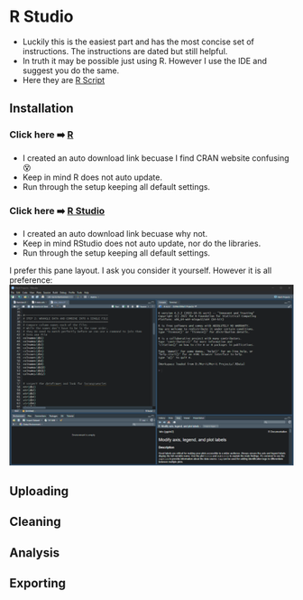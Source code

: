 # R Studio
* Luckily this is the easiest part and has the most concise set of instructions. The instructions are dated but still helpful.
* In truth it may be possible just using R. However I use the IDE and suggest you do the same.
* Here they are [R Script](https://docs.google.com/document/d/1TTj5KNKf4BWvEORGm10oNbpwTRk1hamsWJGj6qRWpuI/edit)

## Installation

### Click here ➡️ [R](https://cloud.r-project.org/bin/windows/base/R-4.3.0-win.exe)

* I created an auto download link becuase I find CRAN website confusing 😵     
* Keep in mind R does not auto update.
* Run through the setup keeping all default settings.

### Click here ➡️ [R Studio](https://download1.rstudio.org/electron/windows/RStudio-2023.06.0-421.exe)
* I created an auto download link becuase why not.
* Keep in mind RStudio does not auto update, nor do the libraries. 
* Run through the setup keeping all default settings.

I prefer this pane layout. I ask you consider it yourself. However it is all preference: 
![RStudio](RStudio.PNG)
## Uploading 


## Cleaning

## Analysis

## Exporting
